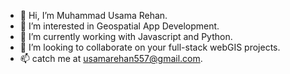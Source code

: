 - 👋 Hi, I’m Muhammad Usama Rehan.
- 👀 I’m interested in Geospatial App Development.
- 🌱 I’m currently working with Javascript and Python.
- 💞️ I’m looking to collaborate on your full-stack webGIS projects.
- 📫 catch me at usamarehan557@gmail.com.

<!---
usamarehan557/usamarehan557 is a ✨ special ✨ repository because its `README.md` (this file) appears on your GitHub profile.
You can click the Preview link to take a look at your changes.
--->
